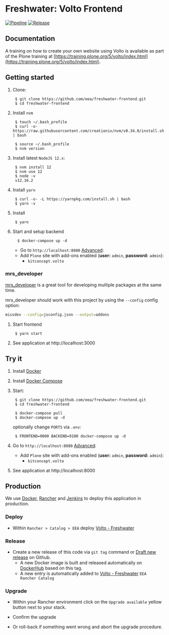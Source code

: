# Freshwater: Volto Frontend

[![Pipeline](https://ci.eionet.europa.eu/buildStatus/icon?job=volto%2Ffreshwater-frontend%2Fmaster&subject=pipeline)](https://ci.eionet.europa.eu/view/Github/job/volto/job/freshwater-frontend/job/master/display/redirect)
[![Release](https://img.shields.io/github/v/release/eea/freshwater-frontend?sort=semver)](https://github.com/eea/freshwater-frontend/releases)

## Documentation

A training on how to create your own website using Volto is available as part of the Plone training at [https://training.plone.org/5/volto/index.html](https://training.plone.org/5/volto/index.html).


## Getting started

1. Clone:

        $ git clone https://github.com/eea/freshwater-frontend.git
        $ cd freshwater-frontend

1. Install `nvm`

        $ touch ~/.bash_profile
        $ curl -o- https://raw.githubusercontent.com/creationix/nvm/v0.34.0/install.sh | bash

        $ source ~/.bash_profile
        $ nvm version

1. Install latest `NodeJS 12.x`:

        $ nvm install 12
        $ nvm use 12
        $ node -v
        v12.16.2

1. Install `yarn`

        $ curl -o- -L https://yarnpkg.com/install.sh | bash
        $ yarn -v

1. Install

        $ yarn

1. Start and setup backend

         $ docker-compose up -d

    * Go to `http://localhost:8080` [Advanced](http://localhost:8080/@@plone-addsite?site_id=Plone&advanced=1):
    * Add `Plone` site with add-ons enabled (**user:** `admin`, **password:** `admin`):
        * `kitconcept.volto`


### mrs_developer

[mrs_developer](https://www.npmjs.com/package/mrs-developer) is a great tool
for developing multiple packages at the same time.

mrs_developer should work with this project by using the `--config` config option:

```bash
missdev --config=jsconfig.json --output=addons
```

1. Start frontend

        $ yarn start

1. See application at http://localhost:3000

## Try it

1. Install [Docker](https://docs.docker.com/install/)
1. Install [Docker Compose](https://docs.docker.com/compose/install/)
1. Start:

        $ git clone https://github.com/eea/freshwater-frontend.git
        $ cd freshwater-frontend

        $ docker-compose pull
        $ docker-compose up -d

   optionally change `PORTS` via `.env`:

        $ FRONTEND=9000 BACKEND=9100 docker-compose up -d

1. Go to `http://localhost:8080` [Advanced](http://localhost:8080/@@plone-addsite?site_id=Plone&advanced=1):
    * Add `Plone` site with add-ons enabled (**user:** `admin`, **password:** `admin`):
        * `kitconcept.volto`

1. See application at http://localhost:8000


## Production

We use [Docker](https://www.docker.com/), [Rancher](https://rancher.com/) and [Jenkins](https://jenkins.io/) to deploy this application in production.

### Deploy

* Within `Rancher > Catalog > EEA` deploy [Volto - Freshwater](https://github.com/eea/eea.rancher.catalog/tree/master/templates/volto-freshwater)

### Release

* Create a new release of this code via `git tag` command or [Draft new release](https://github.com/eea/freshwater-frontend/releases/new) on Github.
    * A new Docker image is built and released automatically on [DockerHub](https://hub.docker.com/r/eeacms/freshwater-frontend) based on this tag.
    * A new entry is automatically added to [Volto - Freshwater](https://github.com/eea/eea.rancher.catalog/tree/master/templates/volto-freshwater) `EEA Rancher Catalog`

### Upgrade

* Within your Rancher environment click on the `Upgrade available` yellow button next to your stack.

* Confirm the upgrade

* Or roll-back if something went wrong and abort the upgrade procedure.
